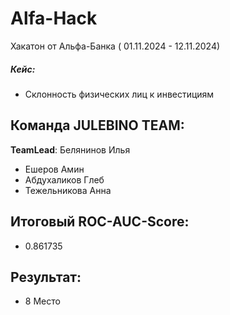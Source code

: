 # Alfa-Hack
Хакатон от Альфа-Банка ( 01.11.2024 - 12.11.2024)

##### Кейс:
- Склонность физических лиц к инвестициям

## Команда JULEBINO TEAM:
**TeamLead**: Белянинов Илья
- Ешеров Амин
- Абдухаликов Глеб
- Тежельникова Анна

## Итоговый ROC-AUC-Score:
- 0.861735

## Результат:
- 8 Место
